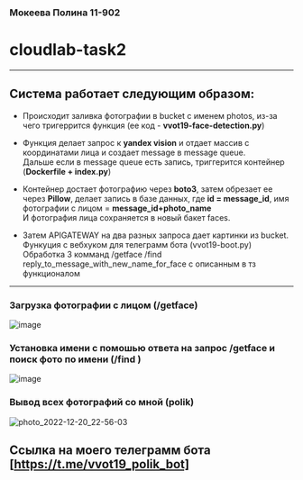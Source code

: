 ### Мокеева Полина 11-902
# cloudlab-task2
---
## Система работает следующим образом:

+ Происходит заливка фотографии в bucket с именем  photos,
из-за чего тригеррится функция (ее код - **vvot19-face-detection.py**)

+ Функция делает запрос к **yandex vision** и отдает массив с координатами лица и создает message в message queue.  
Дальше если в message queue есть запись, триггерится контейнер (**Dockerfile + index.py**)

+ Контейнер достает фотографию через **boto3**, затем обрезает ее через **Pillow**,
делает запись в базе данных, где **id = message_id**, имя фотографии с лицом = **message_id+photo_name**  
И фотография лица сохраняется в новый бакет faces.

+ Затем APIGATEWAY на два разных запроса дает картинки из bucket. Функуция с вебхуком для телеграмм бота (vvot19-boot.py)  
Обработка 3 комманд /getface   /find <name>   reply_to_message_with_new_name_for_face с описанным в тз функционалом
  
---
### Загрузка фотографии c лицом (**/getface**)  
![image](https://user-images.githubusercontent.com/55764228/208752786-f4bcd2d4-3010-4701-89d1-a9f873c371b3.png)  
### Установка имени с помошью ответа на запрос **/getface** и поиск фото по имени (**/find <name>**)   
![image](https://user-images.githubusercontent.com/55764228/208752913-f4bbe40c-21e9-4268-9f3d-e7690622d4a0.png)
### Вывод всех фотографий со мной (polik)
![photo_2022-12-20_22-56-03](https://user-images.githubusercontent.com/55764228/208756326-6f8c6379-b592-4d1e-8cfe-efa0e3afe46f.jpg)


## Ссылка на моего телеграмм бота [https://t.me/vvot19_polik_bot]


